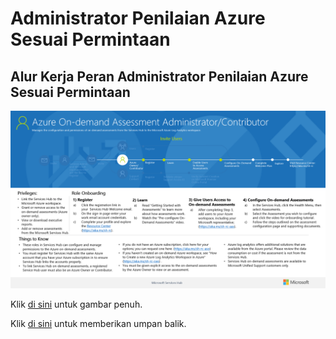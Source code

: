 # <a name="azure-on-demand-assessment-administrator"></a>Administrator Penilaian Azure Sesuai Permintaan


## <a name="azure-on-demand-assessment-administrator-role-workflow"></a>Alur Kerja Peran Administrator Penilaian Azure Sesuai Permintaan
![Gambaran Umum Administrator Penilaian Azure Sesuai Permintaan](images/roles-azureowner.png)

Klik <a href="images/roles-azureowner.png" target="_blank">di sini</a> untuk gambar penuh.
  


Klik <a href="mailto:SHub_Feedback_RC@Microsoft.com?subject=Resource%20Center%20Feedback%3A%20%3CInsert%20feedback%20topic%3E%3E&amp;body=%3C%3Cplease%20submit%20your%20feedback%20with%20enough%20detail%20on%20the%20problem%2C%20reproduction%20steps%20and%20what%20you%20desire%20to%20happen%3E%3E" target="_blank">di sini</a> untuk memberikan umpan balik.
